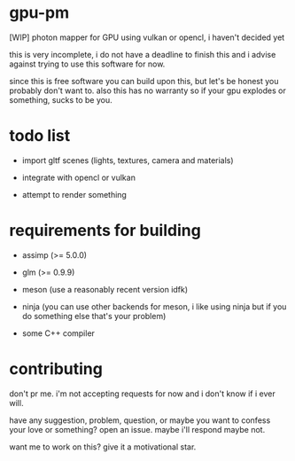 # gpu-pm
[WIP] photon mapper for GPU using vulkan or opencl, i haven't decided yet

this is very incomplete, i do not have a deadline to finish this and i advise against trying to use this software for now.

since this is free software you can build upon this, but let's be honest you probably don't want to. also this has no warranty so if your gpu explodes or something, sucks to be you.

# todo list

- import gltf scenes (lights, textures, camera and materials)

- integrate with opencl or vulkan

- attempt to render something

# requirements for building

- assimp (>= 5.0.0)

- glm (>= 0.9.9)

- meson (use a reasonably recent version idfk)

- ninja (you can use other backends for meson, i like using ninja but if you do something else that's your problem)

- some C++ compiler

# contributing

don't pr me. i'm not accepting requests for now and i don't know if i ever will.

have any suggestion, problem, question, or maybe you want to confess your love or something? open an issue. maybe i'll respond maybe not.

want me to work on this? give it a motivational star.